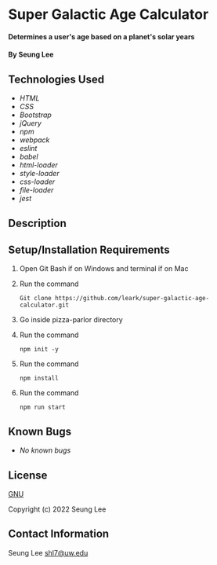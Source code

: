 # Super Galactic Age Calculator

#### Determines a user's age based on a planet's solar years

#### By Seung Lee

## Technologies Used

* _HTML_
* _CSS_
* _Bootstrap_
* _jQuery_
* _npm_
* _webpack_
* _eslint_
* _babel_
* _html-loader_
* _style-loader_
* _css-loader_
* _file-loader_
* _jest_

## Description

## Setup/Installation Requirements

1. Open Git Bash if on Windows and terminal if on Mac
2. Run the command

    ``Git clone https://github.com/leark/super-galactic-age-calculator.git``

3. Go inside pizza-parlor directory
4. Run the command

    ``npm init -y``

5. Run the command

    ``npm install``

6. Run the command

    ``npm run start``
    
## Known Bugs

* _No known bugs_

## License

[GNU](/LICENSE-GNU)

Copyright (c) 2022 Seung Lee

## Contact Information

Seung Lee
shl7@uw.edu
